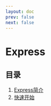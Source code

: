 ```yaml
---  
layout: doc
prev: false
next: false
---  
```


# Express

## 目录

1. [Express简介](/nodejs/express/introduce)
2. [快速开始](/nodejs/express/fastuse)
